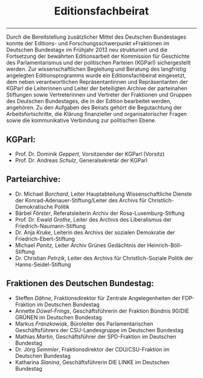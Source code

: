 # <p style="text-align: center;">Editionsfachbeirat</p>

------



Durch die Bereitstellung zusätzlicher Mittel des Deutschen Bundestages konnte der Editions- und Forschungsschwerpunkt »Fraktionen im Deutschen Bundestag« im Frühjahr 2013 neu strukturiert und die Fortsetzung der bewährten Editionsarbeit der Kommission für Geschichte des Parlamentarismus und der politischen Parteien (KGParl) sichergestellt werden. Zur wissenschaftlichen Begleitung und Beratung des langfristig angelegten Editionsprogramms wurde ein Editionsfachbeirat eingesetzt, dem neben verantwortlichen Repräsentantinnen und Repräsentanten der KGParl die Leiterinnen und Leiter der beteiligten Archive der parteinahen Stiftungen sowie Vertreterinnen und Vertreter der Fraktionen und Gruppen des Deutschen Bundestages, die in der Edition bearbeitet werden, angehören. Zu den Aufgaben des Beirats gehört die Begutachtung der Arbeitsfortschritte, die Klärung finanzieller und organisatorischer Fragen sowie die kommunikative Verbindung zur politischen Ebene.

## KGParl:

- Prof. Dr. Dominik *Geppert*, Vorsitzender der KGParl (Vorsitz)
- Prof. Dr. Andreas *Schulz*, Generalsekretär der KGParl



## Parteiarchive:

- Dr. Michael *Borchard*, Leiter Hauptabteilung Wissenschaftliche Dienste der Konrad-Adenauer-Stiftung/Leiter des Archivs für Christlich-Demokratische Politik
- Bärbel *Förster*, Referatsleiterin Archiv der Rosa-Luxemburg-Stiftung
- Prof. Dr. Ewald *Grothe*, Leiter des Archivs des Liberalismus der Friedrich-Naumann-Stiftung
- Dr. Anja *Kruke*, Leiterin des Archivs der sozialen Demokratie der Friedrich-Ebert-Stiftung
- Michael *Panitz*, Leiter Archiv Grünes Gedächtnis der Heinrich-Böll-Stiftung
- Dr. Christian *Petrzik*, Leiter des Archivs für Christlich-Soziale Politik der Hanns-Seidel-Stiftung



## Fraktionen des Deutschen Bundestag:

- Steffen *Dähne*, Fraktionsdirektor für Zentrale Angelegenheiten der FDP-Fraktion im Deutschen Bundestag
- Annette *Düwel-Frings*, Geschäftsführerin der Fraktion Bündnis 90/DIE GRÜNEN im Deutschen Bundestag
- Markus *Franzkowiak*, Büroleiter des Parlamentarischen Geschäftsführers der CSU-Landesgruppe im Deutschen Bundestag
- Mathias *Martin*, Geschäftsführer der SPD-Fraktion im Deutschen Bundestag
- Dr. Jörg *Semmler*, Fraktionsdirektor der CDU/CSU-Fraktion im Deutschen Bundestag
- Katharina *Slanina*, Geschäftsführerin DIE LINKE im Deutschen Bundestag